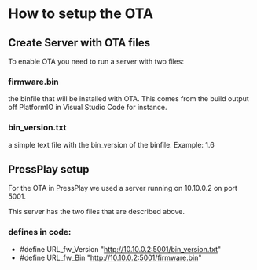 # How to setup the OTA

## Create Server with OTA files
To enable OTA you need to run a server with two files:

### firmware.bin
the binfile that will be installed with OTA. This comes from the build output off PlatformIO in Visual Studio Code for instance.

### bin_version.txt
a simple text file with the bin_version of the binfile. Example: 1.6

## PressPlay setup
For the OTA in PressPlay we used a server running on 10.10.0.2 on port 5001.

This server has the two files that are described above.

### defines in code:
  - #define URL_fw_Version "http://10.10.0.2:5001/bin_version.txt"
  - #define URL_fw_Bin "http://10.10.0.2:5001/firmware.bin"
